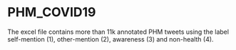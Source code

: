 # PHM_COVID19
The excel file contains more than 11k annotated PHM tweets using the label self-mention (1), other-mention (2), awareness (3) and non-health (4).
